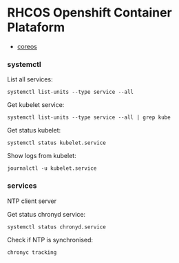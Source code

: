 # RHCOS Openshift Container Plataform

- [coreos](https://coreos.com/)



### systemctl

List all services:
```
systemctl list-units --type service --all
```

Get kubelet service:
```
systemctl list-units --type service --all | grep kube
```

Get status kubelet:
```
systemctl status kubelet.service
```

Show logs from kubelet:
```
journalctl -u kubelet.service
```

### services

NTP client server

Get status chronyd service:
```
systemctl status chronyd.service
```

Check if NTP is synchronised:
```
chronyc tracking
```
